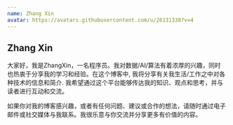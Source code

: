 ```yaml
---
name: Zhang Xin
avatar: https://avatars.githubusercontent.com/u/26131338?v=4
---
```


## Zhang Xin  

大家好，我是ZhangXin，一名程序员。我对数据/AI/算法有着浓厚的兴趣，同时也热衷于分享我的学习和经验。在这个博客中, 我将分享有关我生活/工作之中对各种技术的信息和简介. 我希望通过这个平台能够传达我的知识、观点和思考，并与读者进行互动和交流。  

如果你对我的博客感兴趣，或者有任何问题、建议或合作的想法，请随时通过电子邮件或社交媒体与我联系。我很乐意与你交流并分享更多有价值的内容。